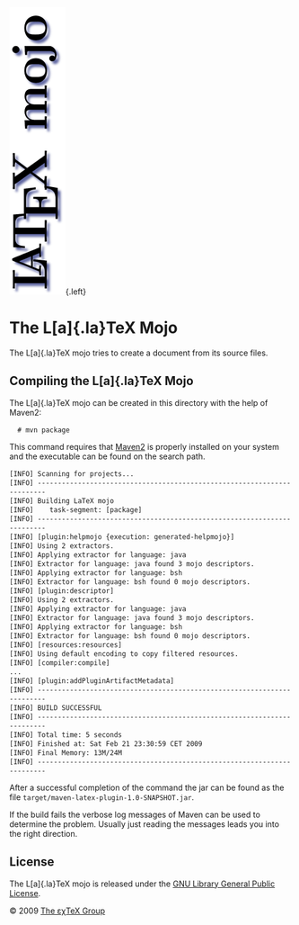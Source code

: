![](src/images/LaTeXmojo-side.png){.left}

The L[a]{.la}TeX Mojo
=================================

The L[a]{.la}TeX mojo tries to create a document from its
source files.

Compiling the L[a]{.la}TeX Mojo
-------------------------------------------

The L[a]{.la}TeX mojo can be created in this directory with
the help of Maven2:

      # mvn package

This command requires that [Maven2](http://maven.apache.org) is properly
installed on your system and the executable can be found on the search
path.

``` {.output}
[INFO] Scanning for projects...
[INFO] ------------------------------------------------------------------------
[INFO] Building LaTeX mojo
[INFO]    task-segment: [package]
[INFO] ------------------------------------------------------------------------
[INFO] [plugin:helpmojo {execution: generated-helpmojo}]
[INFO] Using 2 extractors.
[INFO] Applying extractor for language: java
[INFO] Extractor for language: java found 3 mojo descriptors.
[INFO] Applying extractor for language: bsh
[INFO] Extractor for language: bsh found 0 mojo descriptors.
[INFO] [plugin:descriptor]
[INFO] Using 2 extractors.
[INFO] Applying extractor for language: java
[INFO] Extractor for language: java found 3 mojo descriptors.
[INFO] Applying extractor for language: bsh
[INFO] Extractor for language: bsh found 0 mojo descriptors.
[INFO] [resources:resources]
[INFO] Using default encoding to copy filtered resources.
[INFO] [compiler:compile]
...
[INFO] [plugin:addPluginArtifactMetadata]
[INFO] ------------------------------------------------------------------------
[INFO] BUILD SUCCESSFUL
[INFO] ------------------------------------------------------------------------
[INFO] Total time: 5 seconds
[INFO] Finished at: Sat Feb 21 23:30:59 CET 2009
[INFO] Final Memory: 13M/24M
[INFO] ------------------------------------------------------------------------
```

After a successful completion of the command the jar can be found as the
file `target/maven-latex-plugin-1.0-SNAPSHOT.jar`.

If the build fails the verbose log messages of Maven can be used to
determine the problem. Usually just reading the messages leads you into
the right direction.

License
-------

The L[a]{.la}TeX mojo is released under the [GNU Library
General Public License](LICENSE.html).

© 2009 [The εχTeX Group](mailto:extex@dante.de)
